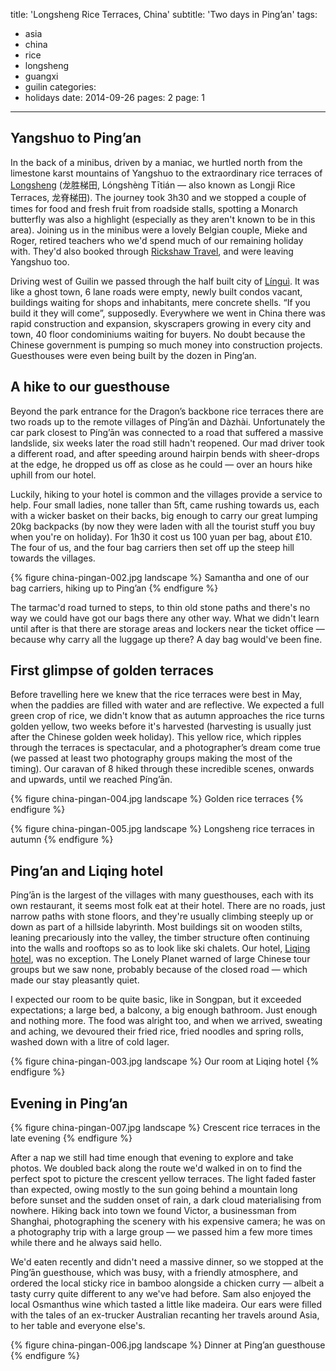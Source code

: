 title: 'Longsheng Rice Terraces, China'
subtitle: 'Two days in Ping’an'
tags:
  - asia
  - china
  - rice
  - longsheng
  - guangxi
  - guilin
categories:
  - holidays
date: 2014-09-26
pages: 2
page: 1
---

## Yangshuo to Ping’an

In the back of a minibus, driven by a maniac, we hurtled north from the limestone karst mountains of Yangshuo to the extraordinary rice terraces of [Longsheng](http://en.wikipedia.org/wiki/Longsheng_Rice_Terrace) (龙胜梯田, Lóngshèng Tītián — also known as Longji Rice Terraces, 龙脊梯田). The journey took 3h30 and we stopped a couple of times for food and fresh fruit from roadside stalls, spotting a Monarch butterfly was also a highlight (especially as they aren't known to be in this area). Joining us in the minibus were a lovely Belgian couple, Mieke and Roger, retired teachers who we'd spend much of our remaining holiday with. They'd also booked through [Rickshaw Travel](https://www.rickshawtravel.co.uk/asia/china/), and were leaving Yangshuo too.

Driving west of Guilin we passed through the half built city of [Línguì](http://en.wikipedia.org/wiki/Lingui_District). It was like a ghost town, 6 lane roads were empty, newly built condos vacant, buildings waiting for shops and inhabitants, mere concrete shells. “If you build it they will come”, supposedly. Everywhere we went in China there was rapid construction and expansion, skyscrapers growing in every city and town, 40 floor condominiums waiting for buyers. No doubt because the Chinese government is pumping so much money into construction projects. Guesthouses were even being built by the dozen in Ping’an.

## A hike to our guesthouse

Beyond the park entrance for the Dragon’s backbone rice terraces there are two roads up to the remote villages of Píng’ān and Dàzhài. Unfortunately the car park closest to Píng’ān was connected to a road that suffered a massive landslide, six weeks later the road still hadn't reopened. Our mad driver took a different road, and after speeding around hairpin bends with sheer-drops at the edge, he dropped us off as close as he could — over an hours hike uphill from our hotel.

Luckily, hiking to your hotel is common and the villages provide a service to help. Four small ladies, none taller than 5ft, came rushing towards us, each with a wicker basket on their backs, big enough to carry our great lumping 20kg backpacks (by now they were laden with all the tourist stuff you buy when you're on holiday). For 1h30 it cost us 100 yuan per bag, about £10. The four of us, and the four bag carriers then set off up the steep hill towards the villages.

{% figure china-pingan-002.jpg landscape %}
Samantha and one of our bag carriers, hiking up to Ping’an
{% endfigure %}

The tarmac'd road turned to steps, to thin old stone paths and there's no way we could have got our bags there any other way. What we didn't learn until after is that there are storage areas and lockers near the ticket office — because why carry all the luggage up there? A day bag would've been fine.

## First glimpse of golden terraces

Before travelling here we knew that the rice terraces were best in May, when the paddies are filled with water and are reflective. We expected a full green crop of rice, we didn't know that as autumn approaches the rice turns golden yellow, two weeks before it's harvested (harvesting is usually just after the Chinese golden week holiday). This yellow rice, which ripples through the terraces is spectacular, and a photographer’s dream come true (we passed at least two photography groups making the most of the timing). Our caravan of 8 hiked through these incredible scenes, onwards and upwards, until we reached Píng’ān.

{% figure china-pingan-004.jpg landscape %}
Golden rice terraces
{% endfigure %}

{% figure china-pingan-005.jpg landscape %}
Longsheng rice terraces in autumn
{% endfigure %}

## Ping’an and Liqing hotel

Píng’ān is the largest of the villages with many guesthouses, each with its own restaurant, it seems most folk eat at their hotel. There are no roads, just narrow paths with stone floors, and they're usually climbing steeply up or down as part of a hillside labyrinth. Most buildings sit on wooden stilts, leaning precariously into the valley, the timber structure often continuing into the walls and rooftops so as to look like ski chalets. Our hotel, [Liqing hotel](http://www.tripadvisor.co.uk/Hotel_Review-g1159371-d2160893-Reviews-Liqing_Hotel-Longsheng_County_Guangxi_Zhuang.html), was no exception. The Lonely Planet warned of large Chinese tour groups but we saw none, probably because of the closed road — which made our stay pleasantly quiet.

I expected our room to be quite basic, like in Songpan, but it exceeded expectations; a large bed, a balcony, a big enough bathroom. Just enough and nothing more. The food was alright too, and when we arrived, sweating and aching, we devoured their fried rice, fried noodles and spring rolls, washed down with a litre of cold lager.

{% figure china-pingan-003.jpg landscape %}
Our room at Liqing hotel
{% endfigure %}

## Evening in Ping’an

{% figure china-pingan-007.jpg landscape %}
Crescent rice terraces in the late evening
{% endfigure %}

After a nap we still had time enough that evening to explore and take photos. We doubled back along the route we'd walked in on to find the perfect spot to picture the crescent yellow terraces. The light faded faster than expected, owing mostly to the sun going behind a mountain long before sunset and the sudden onset of rain, a dark cloud materialising from nowhere. Hiking back into town we found Victor, a businessman from Shanghai, photographing the scenery with his expensive camera; he was on a photography trip with a large group — we passed him a few more times while there and he always said hello.

We'd eaten recently and didn't need a massive dinner, so we stopped at the Píng’ān guesthouse, which was busy, with a friendly atmosphere, and ordered the local sticky rice in bamboo alongside a chicken curry — albeit a tasty curry quite different to any we've had before. Sam also enjoyed the local Osmanthus wine which tasted a little like madeira. Our ears were filled with the tales of an ex-trucker Australian recanting her travels around Asia, to her table and everyone else's.

{% figure china-pingan-006.jpg landscape %}
Dinner at Ping’an guesthouse
{% endfigure %}
